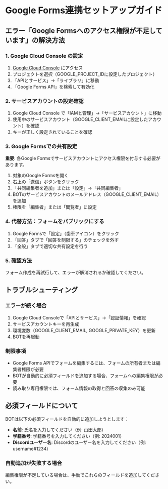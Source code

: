 # Google Forms連携セットアップガイド

## エラー「Google Formsへのアクセス権限が不足しています」の解決方法

### 1. Google Cloud Console の設定

1. [Google Cloud Console](https://console.cloud.google.com/) にアクセス
2. プロジェクトを選択（GOOGLE_PROJECT_IDに設定したプロジェクト）
3. 「APIとサービス」→「ライブラリ」に移動
4. 「Google Forms API」を検索して有効化

### 2. サービスアカウントの設定確認

1. Google Cloud Console で「IAMと管理」→「サービスアカウント」に移動
2. 使用中のサービスアカウント（GOOGLE_CLIENT_EMAILに設定したアカウント）を確認
3. キーが正しく設定されていることを確認

### 3. Google Formsでの共有設定

**重要**: 各Google Formsでサービスアカウントにアクセス権限を付与する必要があります。

1. 対象のGoogle Formsを開く
2. 右上の「送信」ボタンをクリック
3. 「共同編集者を追加」または「設定」→「共同編集者」
4. BOTのサービスアカウントのメールアドレス（GOOGLE_CLIENT_EMAIL）を追加
5. 権限を「編集者」または「閲覧者」に設定

### 4. 代替方法：フォームをパブリックにする

1. Google Formsで「設定」（歯車アイコン）をクリック
2. 「回答」タブで「回答を制限する」のチェックを外す
3. 「全般」タブで適切な共有設定を行う

### 5. 確認方法

フォーム作成を再試行して、エラーが解消されるか確認してください。

## トラブルシューティング

### エラーが続く場合

1. Google Cloud Consoleで「APIとサービス」→「認証情報」を確認
2. サービスアカウントキーを再生成
3. 環境変数（GOOGLE_CLIENT_EMAIL, GOOGLE_PRIVATE_KEY）を更新
4. BOTを再起動

### 制限事項

- Google Forms APIでフォームを編集するには、フォームの所有者または編集者権限が必要
- BOTが自動的に必須フィールドを追加する場合、フォームへの編集権限が必要
- 読み取り専用権限では、フォーム情報の取得と回答の収集のみ可能

## 必須フィールドについて

BOTは以下の必須フィールドを自動的に追加しようとします：
- **名前**: 氏名を入力してください（例: 山田太郎）
- **学籍番号**: 学籍番号を入力してください（例: 2024001）
- **Discordユーザー名**: Discordのユーザー名を入力してください（例: username#1234）

### 自動追加が失敗する場合

編集権限が不足している場合は、手動でこれらのフィールドを追加してください。